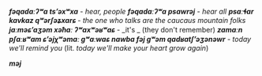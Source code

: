 **_fəqadaːʔʷa tsʼəxʷxa_** - _hear, people_
**_fəqadaːʔʷa psawrəj_** - _hear all_
**_psaːɬar kavkaz qʷərʃəʑxarɕ_** - _the one who talks are the caucaus mountain folks_
**_jaːməɕʼaʒəm xəħaː ʔʷaxʷəʁʷaɕ_** - _it's _ (they don't remember)
**_zamaːn pʃaːʁʷam ɕʼəjχʷəmaː gʷaːwaɕ_**
**_nawba fəj gʷəm qadʁatʃʼəʒənəwr_** - _today we'll remind you_ (lit. _today we'll make your heart grow again_)


**_məj_**